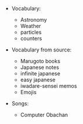 - Vocabulary:
    - Astronomy
    - Weather
    - particles
    - counters

- Vocabulary from source:
    - Marugoto books
    - Japanese notes
    - infinite japanese
    - easy japanese
    - iwadare-sensei memos
    - Emojis

- Songs:
    - Computer Obachan
